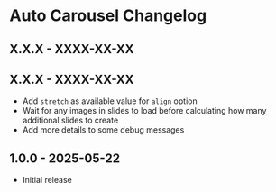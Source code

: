# Auto Carousel Changelog

## X.X.X - XXXX-XX-XX

## X.X.X - XXXX-XX-XX
- Add `stretch` as available value for `align` option
- Wait for any images in slides to load before calculating how many additional slides to create
- Add more details to some debug messages

## 1.0.0 - 2025-05-22
- Initial release

